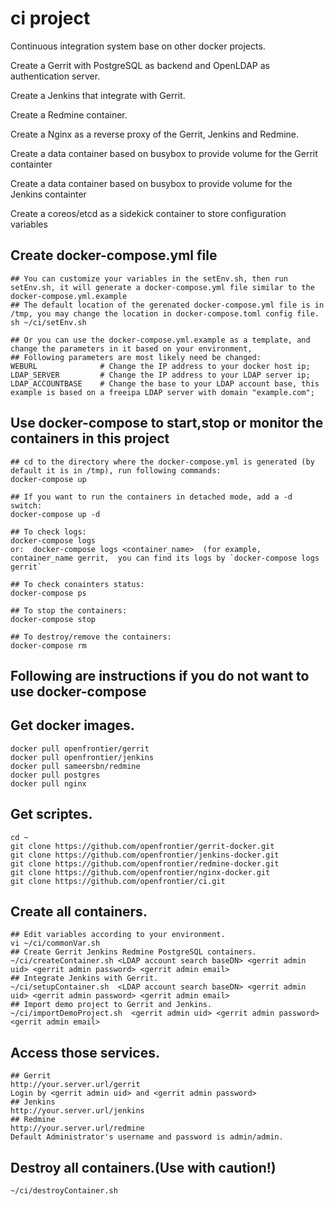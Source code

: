 # ci project
Continuous integration system base on other docker projects.

Create a Gerrit with PostgreSQL as backend and OpenLDAP as authentication server.

Create a Jenkins that integrate with Gerrit.

Create a Redmine container.

Create a Nginx as a reverse proxy of the Gerrit, Jenkins and Redmine.

Create a data container based on busybox to provide volume for the Gerrit containter

Create a data container based on busybox to provide volume for the Jenkins containter

Create a coreos/etcd as a sidekick container to store configuration variables 

## Create docker-compose.yml file 
    ## You can customize your variables in the setEnv.sh, then run setEnv.sh, it will generate a docker-compose.yml file similar to the docker-compose.yml.example 
    ## The default location of the gerenated docker-compose.yml file is in /tmp, you may change the location in docker-compose.toml config file.
    sh ~/ci/setEnv.sh
    
    ## Or you can use the docker-compose.yml.example as a template, and change the parameters in it based on your environment,
    ## Following parameters are most likely need be changed:
    WEBURL              # Change the IP address to your docker host ip;
    LDAP_SERVER         # Change the IP address to your LDAP server ip;
    LDAP_ACCOUNTBASE    # Change the base to your LDAP account base, this example is based on a freeipa LDAP server with domain "example.com";

## Use docker-compose to start,stop or monitor the containers in this project
    ## cd to the directory where the docker-compose.yml is generated (by default it is in /tmp), run following commands:
    docker-compose up

    ## If you want to run the containers in detached mode, add a -d switch:
    docker-compose up -d

    ## To check logs:
    docker-compose logs  
    or:  docker-compose logs <container_name>  (for example, container_name gerrit,  you can find its logs by `docker-compose logs gerrit` 

    ## To check conainters status:
    docker-compose ps

    ## To stop the containers:
    docker-compose stop

    ## To destroy/remove the containers:
    docker-compose rm

## Following are instructions if you do not want to use docker-compose

## Get docker images.
    docker pull openfrontier/gerrit
    docker pull openfrontier/jenkins
    docker pull sameersbn/redmine
    docker pull postgres
    docker pull nginx

## Get scriptes.
    cd ~
    git clone https://github.com/openfrontier/gerrit-docker.git
    git clone https://github.com/openfrontier/jenkins-docker.git
    git clone https://github.com/openfrontier/redmine-docker.git
    git clone https://github.com/openfrontier/nginx-docker.git
    git clone https://github.com/openfrontier/ci.git

## Create all containers.
    ## Edit variables according to your environment.
    vi ~/ci/commonVar.sh
    ## Create Gerrit Jenkins Redmine PostgreSQL containers.
    ~/ci/createContainer.sh <LDAP account search baseDN> <gerrit admin uid> <gerrit admin password> <gerrit admin email>
    ## Integrate Jenkins with Gerrit.
    ~/ci/setupContainer.sh  <LDAP account search baseDN> <gerrit admin uid> <gerrit admin password> <gerrit admin email>
    ## Import demo project to Gerrit and Jenkins.
    ~/ci/importDemoProject.sh  <gerrit admin uid> <gerrit admin password> <gerrit admin email>

## Access those services.
    ## Gerrit
    http://your.server.url/gerrit
    Login by <gerrit admin uid> and <gerrit admin password>
    ## Jenkins
    http://your.server.url/jenkins
    ## Redmine
    http://your.server.url/redmine
    Default Administrator's username and password is admin/admin.

## Destroy all containers.(Use with caution!) 
    ~/ci/destroyContainer.sh
